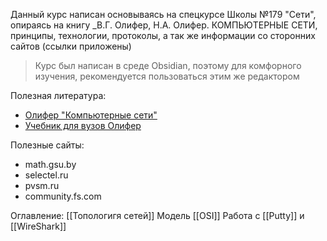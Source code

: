 Данный курс написан основываясь на спецкурсе Школы №179 "Сети", опираясь на книгу _В.Г. Олифер, Н.А. Олифер. КОМПЬЮТЕРНЫЕ СЕТИ, принципы, технологии, протоколы, а так же информации со сторонних сайтов (ссылки приложены)

> Курс был написан в среде Obsidian, поэтому для комфорного изучения, рекомендуется пользоваться этим же редактором

Полезная литература:
- [Олифер "Компьютерные сети"](Olifer_Kompyuternye_seti.pdf)
- [Учебник для вузов Олифер](Olifer_uchy.pdf)

Полезные сайты:
- math.gsu.by
- selectel.ru
- pvsm.ru
- community.fs.com

Оглавление:
[[Топологигя сетей]]
Модель [[OSI]]
Работа с [[Putty]] и [[WireShark]]